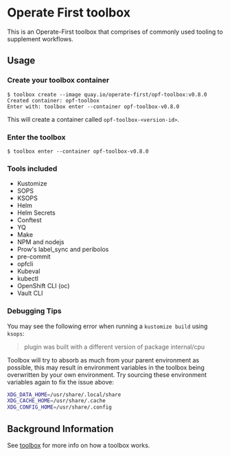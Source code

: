 # Operate First toolbox

This is an Operate-First toolbox that comprises of commonly used tooling to supplement workflows.

## Usage

### Create your toolbox container

```shell
$ toolbox create --image quay.io/operate-first/opf-toolbox:v0.8.0
Created container: opf-toolbox
Enter with: toolbox enter --container opf-toolbox-v0.8.0
```

This will create a container called `opf-toolbox-<version-id>`.

### Enter the toolbox

```shell
$ toolbox enter --container opf-toolbox-v0.8.0
```

### Tools included

- Kustomize
- SOPS
- KSOPS
- Helm
- Helm Secrets
- Conftest
- YQ
- Make
- NPM and nodejs
- Prow's label_sync and peribolos
- pre-commit
- opfcli
- Kubeval
- kubectl
- OpenShift CLI (oc)
- Vault CLI

### Debugging Tips

You may see the following error when running a `kustomize build` using `ksops`:

> plugin was built with a different version of package internal/cpu

Toolbox will try to absorb as much from your parent environment as possible, this may result in environment variables
in the toolbox being overwritten by your own environment. Try sourcing these environment variables again to fix the issue
above:

```bash
XDG_DATA_HOME=/usr/share/.local/share
XDG_CACHE_HOME=/usr/share/.cache
XDG_CONFIG_HOME=/usr/share/.config
```

## Background Information

See [toolbox](https://github.com/containers/toolbox) for more info on how a toolbox works.
